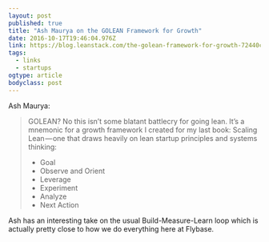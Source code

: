 ```yaml
---
layout: post 
published: true
title: "Ash Maurya on the GOLEAN Framework for Growth" 
date: 2016-10-17T19:46:04.976Z 
link: https://blog.leanstack.com/the-golean-framework-for-growth-72440c612f20?inf_contact_key=af05e86355dbe285dc73849ab6d536f8560b65f50f2c52065e2bffb5f8e8e4a4#.jerioc3p9 
tags:
  - links
  - startups
ogtype: article 
bodyclass: post 
---
```


Ash Maurya:

> GOLEAN? No this isn’t some blatant battlecry for going lean. It’s a mnemonic for a growth framework I created for my last book: Scaling Lean — one that draws heavily on lean startup principles and systems thinking:
> 
> - Goal 
> - Observe and Orient 
> - Leverage 
> - Experiment 
> - Analyze 
> - Next Action

Ash has an interesting take on the usual Build-Measure-Learn loop which is actually pretty close to how we do everything here at Flybase. 
